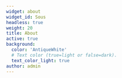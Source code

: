 ```yaml
---
widget: about
widget_id: Sous
headless: true
weight: 20
title: About
active: true
background:
  color: 'AntiqueWhite'
  # Text color (true=light or false=dark).
  text_color_light: true
author: admin
---
```

